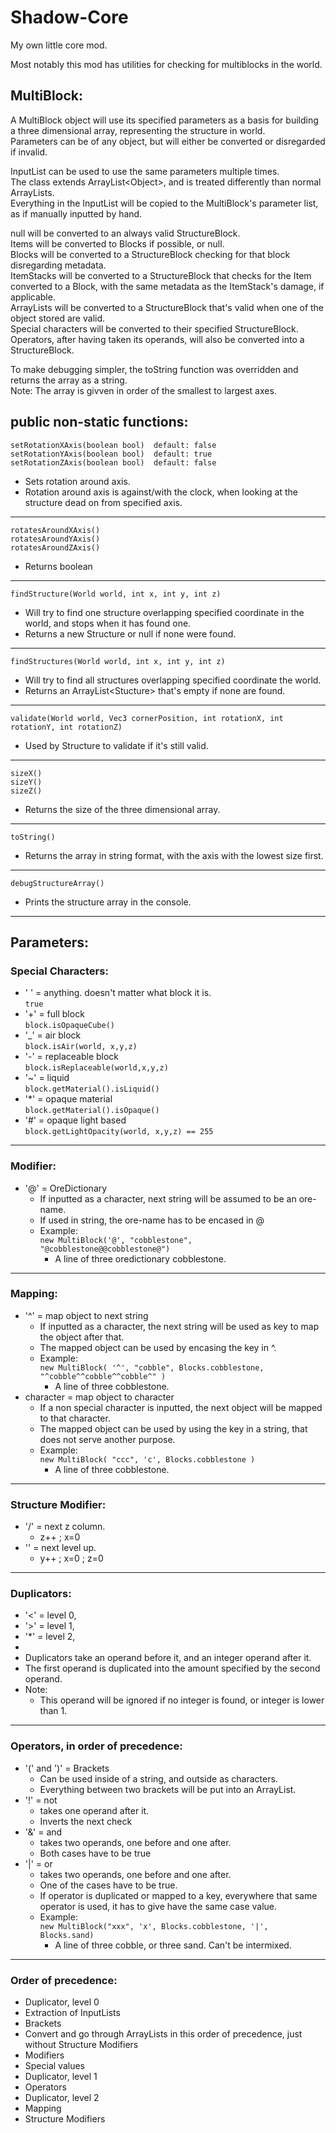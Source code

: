 # Shadow-Core
My own little core mod.

Most notably this mod has utilities for checking for multiblocks in the world.


## MultiBlock:

A MultiBlock object will use its specified parameters as a basis for building a three dimensional array, representing the structure in world.  
Parameters can be of any object, but will either be converted or disregarded if invalid.

InputList can be used to use the same parameters multiple times.  
The class extends ArrayList\<Object\>, and is treated differently than normal ArrayLists.  
Everything in the InputList will be copied to the MultiBlock's parameter list, as if manually inputted by hand.  

null will be converted to an always valid StructureBlock.  
Items will be converted to Blocks if possible, or null.  
Blocks will be converted to a StructureBlock checking for that block disregarding metadata.  
ItemStacks will be converted to a StructureBlock that checks for the Item converted to a Block, with the same metadata as the ItemStack's damage, if applicable.  
ArrayLists will be converted to a StructureBlock that's valid when one of the object stored are valid.  
Special characters will be converted to their specified StructureBlock.  
Operators, after having taken its operands, will also be converted into a StructureBlock.  

To make debugging simpler, the toString function was overridden and returns the array as a string.  
Note: The array is givven in order of the smallest to largest axes.  


## public non-static functions:

```
setRotationXAxis(boolean bool)  default: false  
setRotationYAxis(boolean bool)  default: true  
setRotationZAxis(boolean bool)  default: false  
```
  * Sets rotation around axis.  
  * Rotation around axis is against/with the clock, when looking at the structure dead on from specified axis.  

---

```
rotatesAroundXAxis()  
rotatesAroundYAxis()  
rotatesAroundZAxis()  
```
  * Returns boolean  

---

```
findStructure(World world, int x, int y, int z)  
```
  * Will try to find one structure overlapping specified coordinate in the world, and stops when it has found one.  
  * Returns a new Structure or null if none were found.  

---

```
findStructures(World world, int x, int y, int z)  
```
  * Will try to find all structures overlapping specified coordinate the world.  
  * Returns an ArrayList\<Stucture\> that's empty if none are found.  

---

```
validate(World world, Vec3 cornerPosition, int rotationX, int rotationY, int rotationZ)  
```
  * Used by Structure to validate if it's still valid.  

---

```
sizeX()  
sizeY()  
sizeZ()  
```
  * Returns the size of the three dimensional array.  

---

```
toString()  
```
  * Returns the array in string format, with the axis with the lowest size first.  

---

```
debugStructureArray()  
```
  * Prints the structure array in the console.  

---


## Parameters:  

### Special Characters:  
  * ' ' = anything. doesn\'t matter what block it is.  
    `true`  
  * '+' = full block  
    `block.isOpaqueCube()`
  * '_' = air block  
    `block.isAir(world, x,y,z)`
  * '-' = replaceable block  
    `block.isReplaceable(world,x,y,z)`
  * '~' = liquid  
    `block.getMaterial().isLiquid()`
  * '*' = opaque material  
    `block.getMaterial().isOpaque()`
  * '#' = opaque light based  
    `block.getLightOpacity(world, x,y,z) == 255`  
---

### Modifier:  
  * '@' = OreDictionary  
    * If inputted as a character, next string will be assumed to be an ore-name.    
    * If used in string, the ore-name has to be encased in @  
    * Example:  
      `new MultiBlock('@', "cobblestone", "@cobblestone@@cobblestone@")`
      * A line of three oredictionary cobblestone.
   
---

### Mapping:  
  * '^' = map object to next string  
    * If inputted as a character, the next string will be used as key to map the object after that.  
    * The mapped object can be used by encasing the key in ^. 
    * Example:  
      `new MultiBlock( '^', "cobble", Blocks.cobblestone, "^cobble^^cobble^^cobble^" )`  
      * A line of three cobblestone.  
  * character = map object to character  
    * If a non special character is inputted, the next object will be mapped to that character.  
    * The mapped object can be used by using the key in a string, that does not serve another purpose.  
    * Example:  
      `new MultiBlock( "ccc", 'c', Blocks.cobblestone )`  
      * A line of three cobblestone.  

---
    
### Structure Modifier:  
  * '/' = next z column.  
    * z++ ; x=0  
  * '\' = next level up.  
    * y++ ; x=0 ; z=0  

---

### Duplicators:  
  * '<' = level 0,  
  * '>' = level 1,  
  * '*' = level 2,  
  *          
  * Duplicators take an operand before it, and an integer operand after it.  
  * The first operand is duplicated into the amount specified by the second operand.  
  * Note:  
    * This operand will be ignored if no integer is found, or integer is lower than 1.  

---

### Operators, in order of precedence:  
  * '(' and ')' = Brackets  
    * Can be used inside of a string, and outside as characters.  
    * Everything between two brackets will be put into an ArrayList.  
  * '!' = not       
    * takes one operand after it.  
    * Inverts the next check  
  * '&' = and       
    * takes two operands, one before and one after.  
    * Both cases have to be true  
  * '|' = or        
    * takes two operands, one before and one after.  
    * One of the cases have to be true.  
    * If operator is duplicated or mapped to a key, everywhere that same operator is used, it has to give have the same case value.  
    * Example:  
      `new MultiBlock("xxx", 'x', Blocks.cobblestone, '|', Blocks.sand)`  
      * A line of three cobble, or three sand. Can't be intermixed.  

---

### Order of precedence:  
  * Duplicator, level 0  
  * Extraction of InputLists  
  * Brackets  
  * Convert and go through ArrayLists in this order of precedence, just without Structure Modifiers  
  * Modifiers  
  * Special values  
  * Duplicator, level 1  
  * Operators  
  * Duplicator, level 2  
  * Mapping  
  * Structure Modifiers  

